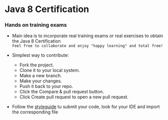 # Java 8 Certification
### Hands on training exams
- Main idea is to incorporate real training exams or real exercises to obtain the Java 8 Certification  
`Feel free to collaborate and enjoy "happy learning" and total free!`  

- Simplest way to contribute:
  - Fork the project.
  - Clone it to your local system.
  - Make a new branch.
  - Make your changes.
  - Push it back to your repo.
  - Click the Compare & pull request button.
  - Click Create pull request to open a new pull request.

- Follow the [styleguide] tu submit your code, look for your IDE and import the corresponding file

[styleguide]:https://github.com/didorg/styleguide
